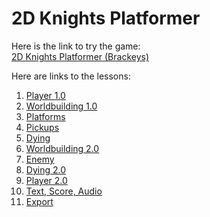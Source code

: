 # 2D Knights Platformer

Here is the link to try the game:\
[2D Knights Platformer (Brackeys)](https://jvansant13.github.io/Technology-Specials/2d%20Knights%20Platformer/Game/)


Here are links to the lessons:
1. [Player 1.0]()
2. [Worldbuilding 1.0]()
3. [Platforms]()
4. [Pickups]()
5. [Dying]()
6. [Worldbuilding 2.0]()
7. [Enemy]()
8. [Dying 2.0]()
9. [Player 2.0]()
10. [Text, Score, Audio]()
11. [Export]()
